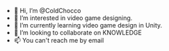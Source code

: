 - 👋 Hi, I’m @ColdChocco
- 👀 I’m interested in video game designing.
- 🌱 I’m currently learning video game design in Unity.
- 💞️ I’m looking to collaborate on KNOWLEDGE
- 📫 You can't reach me by email
